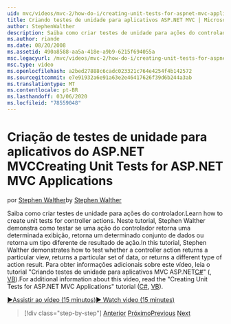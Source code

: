 ```yaml
---
uid: mvc/videos/mvc-2/how-do-i/creating-unit-tests-for-aspnet-mvc-applications
title: Criando testes de unidade para aplicativos ASP.NET MVC | Microsoft Docs
author: StephenWalther
description: Saiba como criar testes de unidade para ações do controlador. Neste tutorial, Stephen Walther demonstra como testar se uma ação do controlador retorna uma partir de...
ms.author: riande
ms.date: 08/20/2008
ms.assetid: 490a8588-aa5a-418e-a9b9-6215f694055a
msc.legacyurl: /mvc/videos/mvc-2/how-do-i/creating-unit-tests-for-aspnet-mvc-applications
msc.type: video
ms.openlocfilehash: a2bed27888c6cadc023321c764e4254f4b142572
ms.sourcegitcommit: e7e91932a6e91a63e2e46417626f39d6b244a3ab
ms.translationtype: MT
ms.contentlocale: pt-BR
ms.lasthandoff: 03/06/2020
ms.locfileid: "78559048"
---
```

# <a name="creating-unit-tests-for-aspnet-mvc-applications"></a><span data-ttu-id="35098-104">Criação de testes de unidade para aplicativos do ASP.NET MVC</span><span class="sxs-lookup"><span data-stu-id="35098-104">Creating Unit Tests for ASP.NET MVC Applications</span></span>

<span data-ttu-id="35098-105">por [Stephen Walther](https://github.com/StephenWalther)</span><span class="sxs-lookup"><span data-stu-id="35098-105">by [Stephen Walther](https://github.com/StephenWalther)</span></span>

<span data-ttu-id="35098-106">Saiba como criar testes de unidade para ações do controlador.</span><span class="sxs-lookup"><span data-stu-id="35098-106">Learn how to create unit tests for controller actions.</span></span> <span data-ttu-id="35098-107">Neste tutorial, Stephen Walther demonstra como testar se uma ação do controlador retorna uma determinada exibição, retorna um determinado conjunto de dados ou retorna um tipo diferente de resultado de ação.</span><span class="sxs-lookup"><span data-stu-id="35098-107">In this tutorial, Stephen Walther demonstrates how to test whether a controller action returns a particular view, returns a particular set of data, or returns a different type of action result.</span></span> <span data-ttu-id="35098-108">Para obter informações adicionais sobre este vídeo, leia o tutorial "Criando testes de unidade para aplicativos MVC ASP.NET[C#](../../../overview/older-versions-1/unit-testing/creating-unit-tests-for-asp-net-mvc-applications-cs.md)" (, [VB](../../../overview/older-versions-1/unit-testing/creating-unit-tests-for-asp-net-mvc-applications-vb.md)).</span><span class="sxs-lookup"><span data-stu-id="35098-108">For additional information about this video, read the "Creating Unit Tests for ASP.NET MVC Applications" tutorial ([C#](../../../overview/older-versions-1/unit-testing/creating-unit-tests-for-asp-net-mvc-applications-cs.md), [VB](../../../overview/older-versions-1/unit-testing/creating-unit-tests-for-asp-net-mvc-applications-vb.md)).</span></span>

[<span data-ttu-id="35098-109">&#9654;Assistir ao vídeo (15 minutos)</span><span class="sxs-lookup"><span data-stu-id="35098-109">&#9654; Watch video (15 minutes)</span></span>](https://channel9.msdn.com/Blogs/ASP-NET-Site-Videos/creating-unit-tests-for-aspnet-mvc-applications)

> [!div class="step-by-step"]
> <span data-ttu-id="35098-110">[Anterior](preventing-javascript-injection-attacks.md)
> [Próximo](creating-custom-html-helpers.md)</span><span class="sxs-lookup"><span data-stu-id="35098-110">[Previous](preventing-javascript-injection-attacks.md)
[Next](creating-custom-html-helpers.md)</span></span>
